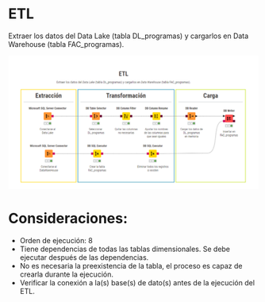# ETL

Extraer los datos del Data Lake (tabla DL_programas) y cargarlos en Data Warehouse (tabla FAC_programas).

![Screenshot of a comment on a GitHub issue showing an image, added in the Markdown, of an Octocat smiling and raising a tentacle.](etl_fac_programas.png)


# Consideraciones:

- Orden de ejecución: 8
- Tiene dependencias de todas las tablas dimensionales. Se debe ejecutar después de las dependencias.
- No es necesaria la preexistencia de la tabla, el proceso es capaz de crearla durante la ejecución.
- Verificar la conexión a la(s) base(s) de dato(s) antes de la ejecución del ETL.
